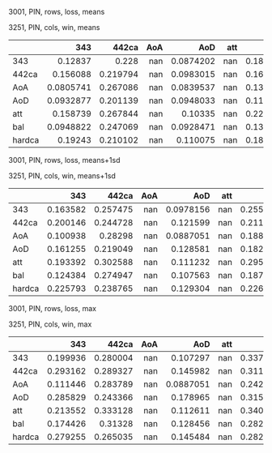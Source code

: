 3001, PIN, rows, loss, means

3251, PIN, cols, win, means

|        |       343 |    442ca |   AoA |       AoD |   att |      bal |   hardca |
|:-------|----------:|---------:|------:|----------:|------:|---------:|---------:|
| 343    | 0.12837   | 0.228    |   nan | 0.0874202 |   nan | 0.186109 | 0.120031 |
| 442ca  | 0.156088  | 0.219794 |   nan | 0.0983015 |   nan | 0.162885 | 0.174474 |
| AoA    | 0.0805741 | 0.267086 |   nan | 0.0839537 |   nan | 0.133588 | 0.158594 |
| AoD    | 0.0932877 | 0.201139 |   nan | 0.0948033 |   nan | 0.112369 | 0.205318 |
| att    | 0.158739  | 0.267844 |   nan | 0.10335   |   nan | 0.226609 | 0.124408 |
| bal    | 0.0948822 | 0.247069 |   nan | 0.0928471 |   nan | 0.135107 | 0.195144 |
| hardca | 0.19243   | 0.210102 |   nan | 0.110075  |   nan | 0.189571 | 0.171941 |

3001, PIN, rows, loss, means+1sd

3251, PIN, cols, win, means+1sd

|        |      343 |    442ca |   AoA |       AoD |   att |      bal |   hardca |
|:-------|---------:|---------:|------:|----------:|------:|---------:|---------:|
| 343    | 0.163582 | 0.257475 |   nan | 0.0978156 |   nan | 0.255091 | 0.142773 |
| 442ca  | 0.200146 | 0.244728 |   nan | 0.121599  |   nan | 0.211096 | 0.210464 |
| AoA    | 0.100938 | 0.28298  |   nan | 0.0887051 |   nan | 0.188107 | 0.178412 |
| AoD    | 0.161255 | 0.219049 |   nan | 0.128581  |   nan | 0.182909 | 0.234314 |
| att    | 0.193392 | 0.302588 |   nan | 0.111232  |   nan | 0.295092 | 0.145175 |
| bal    | 0.124384 | 0.274947 |   nan | 0.107563  |   nan | 0.187843 | 0.238048 |
| hardca | 0.225793 | 0.238765 |   nan | 0.129304  |   nan | 0.226297 | 0.203484 |

3001, PIN, rows, loss, max

3251, PIN, cols, win, max

|        |      343 |    442ca |   AoA |       AoD |   att |      bal |   hardca |
|:-------|---------:|---------:|------:|----------:|------:|---------:|---------:|
| 343    | 0.199936 | 0.280004 |   nan | 0.107297  |   nan | 0.337004 | 0.163829 |
| 442ca  | 0.293162 | 0.289327 |   nan | 0.145982  |   nan | 0.311928 | 0.26694  |
| AoA    | 0.111446 | 0.283789 |   nan | 0.0887051 |   nan | 0.242933 | 0.18657  |
| AoD    | 0.285829 | 0.243366 |   nan | 0.178965  |   nan | 0.315066 | 0.255197 |
| att    | 0.213552 | 0.333128 |   nan | 0.112611  |   nan | 0.340305 | 0.162113 |
| bal    | 0.174426 | 0.31328  |   nan | 0.128456  |   nan | 0.282565 | 0.308932 |
| hardca | 0.279255 | 0.265035 |   nan | 0.145484  |   nan | 0.282617 | 0.249907 |

